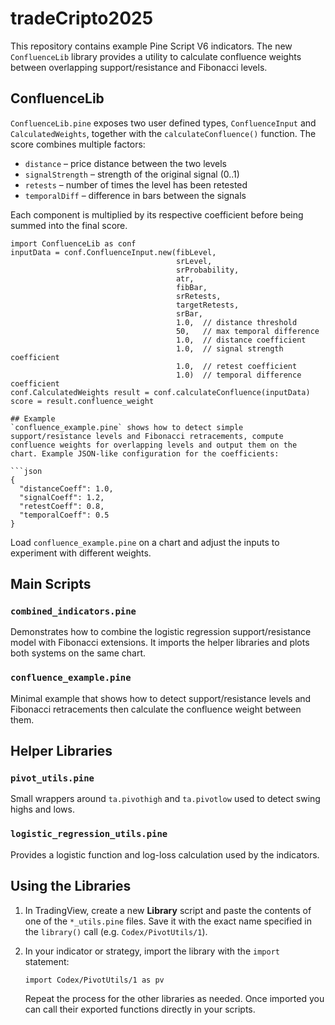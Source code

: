 # tradeCripto2025

This repository contains example Pine Script V6 indicators. The new `ConfluenceLib` library provides a utility to calculate confluence weights between overlapping support/resistance and Fibonacci levels.

## ConfluenceLib
`ConfluenceLib.pine` exposes two user defined types, `ConfluenceInput` and `CalculatedWeights`, together with the `calculateConfluence()` function. The score combines multiple factors:

- `distance` – price distance between the two levels
- `signalStrength` – strength of the original signal (0..1)
- `retests` – number of times the level has been retested
- `temporalDiff` – difference in bars between the signals

Each component is multiplied by its respective coefficient before being summed into the final score.

```pinescript
import ConfluenceLib as conf
inputData = conf.ConfluenceInput.new(fibLevel,
                                     srLevel,
                                     srProbability,
                                     atr,
                                     fibBar,
                                     srRetests,
                                     targetRetests,
                                     srBar,
                                     1.0,  // distance threshold
                                     50,   // max temporal difference
                                     1.0,  // distance coefficient
                                     1.0,  // signal strength coefficient
                                     1.0,  // retest coefficient
                                     1.0)  // temporal difference coefficient
conf.CalculatedWeights result = conf.calculateConfluence(inputData)
score = result.confluence_weight

## Example
`confluence_example.pine` shows how to detect simple support/resistance levels and Fibonacci retracements, compute confluence weights for overlapping levels and output them on the chart. Example JSON-like configuration for the coefficients:

```json
{
  "distanceCoeff": 1.0,
  "signalCoeff": 1.2,
  "retestCoeff": 0.8,
  "temporalCoeff": 0.5
}
```

Load `confluence_example.pine` on a chart and adjust the inputs to experiment with different weights.

## Main Scripts

### `combined_indicators.pine`
Demonstrates how to combine the logistic regression support/resistance model with Fibonacci extensions. It imports the helper libraries and plots both systems on the same chart.

### `confluence_example.pine`
Minimal example that shows how to detect support/resistance levels and Fibonacci retracements then calculate the confluence weight between them.

## Helper Libraries

### `pivot_utils.pine`
Small wrappers around `ta.pivothigh` and `ta.pivotlow` used to detect swing highs and lows.


### `logistic_regression_utils.pine`
Provides a logistic function and log-loss calculation used by the indicators.

## Using the Libraries

1. In TradingView, create a new **Library** script and paste the contents of one of the `*_utils.pine` files. Save it with the exact name specified in the `library()` call (e.g. `Codex/PivotUtils/1`).
2. In your indicator or strategy, import the library with the `import` statement:

   ```pinescript
   import Codex/PivotUtils/1 as pv
   ```

   Repeat the process for the other libraries as needed. Once imported you can call their exported functions directly in your scripts.